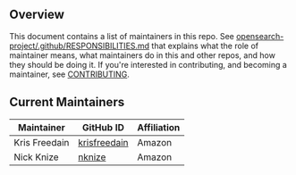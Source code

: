 ## Overview

This document contains a list of maintainers in this repo. See [opensearch-project/.github/RESPONSIBILITIES.md](https://github.com/opensearch-project/.github/blob/main/RESPONSIBILITIES.md#maintainer-responsibilities) that explains what the role of maintainer means, what maintainers do in this and other repos, and how they should be doing it. If you're interested in contributing, and becoming a maintainer, see [CONTRIBUTING](CONTRIBUTING.md).

## Current Maintainers

| Maintainer       | GitHub ID                                           | Affiliation |
| ---------------- | --------------------------------------------------- | ----------- |
| Kris Freedain    | [krisfreedain](https://github.com/krisfreedain)     | Amazon      |
| Nick Knize       | [nknize](https://github.com/nknize)                 | Amazon      |
